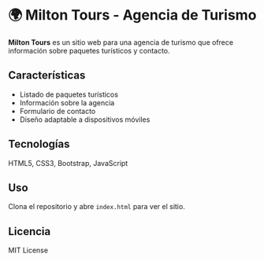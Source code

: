 # 🌍 Milton Tours - Agencia de Turismo

**Milton Tours** es un sitio web para una agencia de turismo que ofrece información sobre paquetes turísticos y contacto.

## Características

- Listado de paquetes turísticos  
- Información sobre la agencia  
- Formulario de contacto  
- Diseño adaptable a dispositivos móviles  

## Tecnologías

HTML5, CSS3, Bootstrap, JavaScript

## Uso

Clona el repositorio y abre `index.html` para ver el sitio.

## Licencia

MIT License
